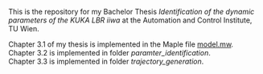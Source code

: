 This is the repository for my Bachelor Thesis _Identification of the dynamic parameters of the KUKA LBR iiwa_ at the Automation and Control Institute, TU Wien. 

Chapter 3.1 of my thesis is implemented in the Maple file [model.mw](https://github.com/halpersim/parameter_identification/blob/main/simulation/kukalbriiwa_model/maple/withoutLinAxes/model.mw).   
Chapter 3.2 is implemented in folder *paramter_identification*.   
Chapter 3.3 is implemented in folder *trajectory_generation*.    
